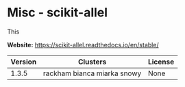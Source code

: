 # Misc - scikit-allel

This



**Website:** <https://scikit-allel.readthedocs.io/en/stable/>

| Version | Clusters | License |
| ------- | -------- | ------- |
| 1.3.5 | rackham bianca miarka snowy | None |
